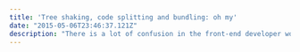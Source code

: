 ```yaml
---
title: 'Tree shaking, code splitting and bundling: oh my'
date: "2015-05-06T23:46:37.121Z"
description: "There is a lot of confusion in the front-end developer world around tree shaking and code splitting. Here's an explanation"
---
```

